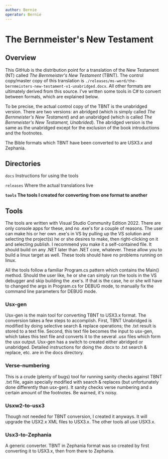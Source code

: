 ```yaml
---
author: Bernie
operator: Bernie
---
```


# The Bernmeister's New Testament

## Overview

This GitHub is the distribution point for a translation of the New
Testament (NT) called *The Bernmeister's New Testament* (TBNT). The
control copy/master copy of this translation is 
`./releases/ms-word/the-bernmeisters-new-testament-v1-unabridged.docx`.
All other formats are ultimately derived from this source.
I've written some tools in C# to convert between formats, which are explained below.

To be precise, the actual control copy of the TBNT is the unabridged
version. There are two versions: an abridged (which is simply called
*The Bernmeister's New Testament*) and an unabridged (which is called
*The Bernmeister's New Testament, Unabrided*). The abridged version is
the same as the unabridged except for the exclusion of the book
introductions and the footnotes.

The Bible formats which TBNT have been converted to are USX3.x and
Zephania.

## Directories

`docs` Instructions for using the tools

`releases` Where the actual translations live

**`tools` The tools I created for converting from one format to
another**

## Tools

The tools are written with Visual Studio Community Edition 2022. There
are only console apps for these, and no .exe's for a couple of reasons.
The user can make his or her own .exe's in VS by pulling up the VS
solution and selecting the project(s) he or she desires to make, then
right-clicking on it and selecting publish. I recommend you make it a
self-contained file. It should build on any .NET later than .NET core,
whatever. These allow you to build a linux target as well. These tools
should have no problems running on linux.

All the tools follow a familiar Program.cs pattern which contains the
Main() method. Should the user like, he or she can simply run the tools
in the VS debugger and skip building the .exe's. If that is the case, he
or she will have to changed the args in Program.cs for DEBUG mode, to
manually fix the command line parameters for DEBUG mode.

### Usx-gen

Usx-gen is the main tool for converting TBNT to USX3.x format. The
conversion takes a few steps to accomplish. First, TBNT Unabridged is
modified by doing selective search & replace operations; the .txt result
is stored to a text file. Second, this text file becomes the input to
usx-gen, which takes this text file and converts it to the several .usx
files which form the usx output. Usx-gen has a switch to created either
abridged or unabridged. Detailed instructions for doing the .docx to
.txt search & replace, etc. are in the docs directory.

### Verse-numbering

This is a crude (plenty of bugs) tool for running sanity checks against
TBNT .txt file, again specially modified with search & replaces (but
unfortunately done differently than usx-gen). It sanity checks verse
numbering and a certain amount of the footnotes. Be warned, it's noisy.

### Usxw2-to-usx3

Though not needed for TBNT conversion, I created it anyways. It will
upgrade the USX2.x XML files to USX3.x. The other tools all use USX3.x.

### Usx3-to-Zephania

A generic converter. TBNT in Zephania format was so created by first
converting it to USX3.x, then from there to Zephania.
